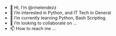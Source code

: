 - 👋 Hi, I’m @rmelendezz
- 👀 I’m interested in Python, and IT Tech in General
- 🌱 I’m currently learning Python, Bash Scripting.
- 💞️ I’m looking to collaborate on ...
- 📫 How to reach me ...

<!---
rmelendezz/rmelendezz is a ✨ special ✨ repository because its `README.md` (this file) appears on your GitHub profile.
You can click the Preview link to take a look at your changes.
--->
